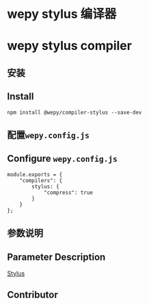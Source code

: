 # wepy stylus 编译器
# wepy stylus compiler

## 安装 
## Install

```
npm install @wepy/compiler-stylus --save-dev
```


## 配置`wepy.config.js`
## Configure `wepy.config.js`

```
module.exports = {
    "compilers": {
        stylus: {
            "compress": true
        }
    }
};
```

## 参数说明

## Parameter Description
[Stylus](http://www.zhangxinxu.com/jq/stylus/js.php)

## Contributor

[](salehsami017@gmail.com)
